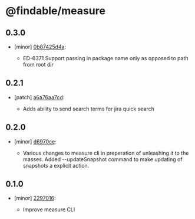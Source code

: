 # @findable/measure

## 0.3.0
- [minor] [0b87425d4a](https://github.com/fnamazing/uiKit/commits/0b87425d4a):

  - ED-6371 Support passing in package name only as opposed to path from root dir

## 0.2.1
- [patch] [a6a76aa7cd](https://github.com/fnamazing/uiKit/commits/a6a76aa7cd):

  - Adds ability to send search terms for jira quick search

## 0.2.0
- [minor] [d6970ce](https://github.com/fnamazing/uiKit/commits/d6970ce):

  - Various changes to measure cli in preperation of unleashing it to the masses. Added --updateSnapshot command to make updating of snapshots a explicit action.

## 0.1.0
- [minor] [2297016](https://github.com/fnamazing/uiKit/commits/2297016):

  - Improve measure CLI
